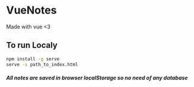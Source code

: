 # VueNotes
Made with vue <3

## To run Localy
```bash
npm install -g serve
serve -s path_to_index.html
```

##### All notes are saved in browser localStorage so no need of any database

